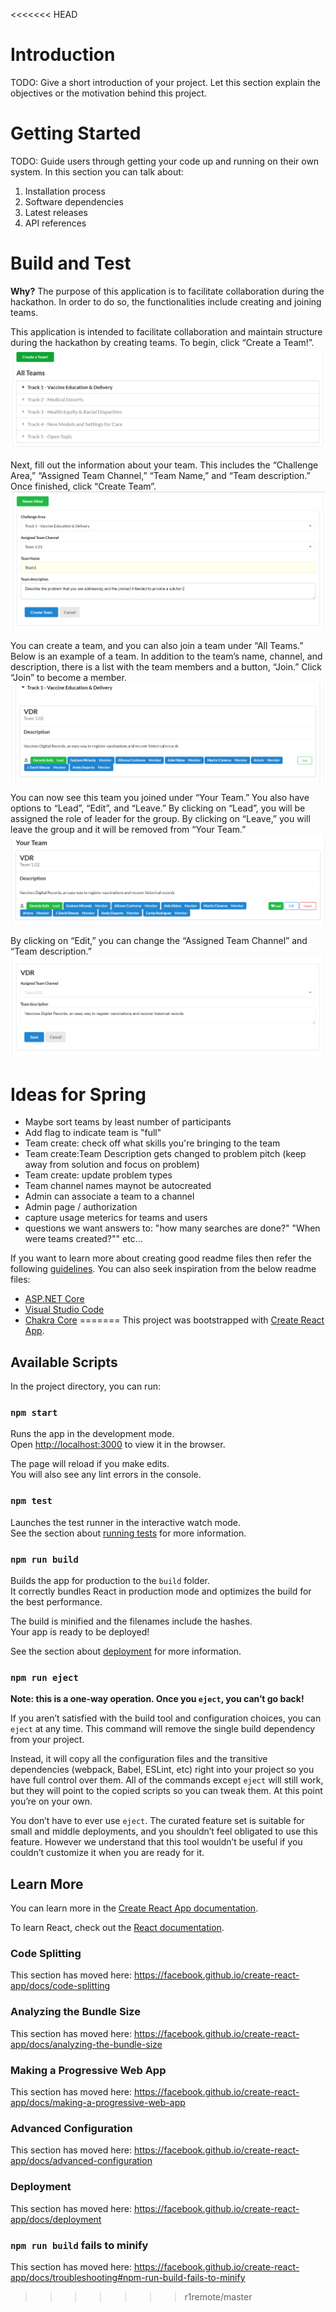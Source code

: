 <<<<<<< HEAD
# Introduction 
TODO: Give a short introduction of your project. Let this section explain the objectives or the motivation behind this project. 

# Getting Started
TODO: Guide users through getting your code up and running on their own system. In this section you can talk about:
1.	Installation process
2.	Software dependencies
3.	Latest releases
4.	API references

# Build and Test
**Why?**
The purpose of this application is to facilitate collaboration during the hackathon. In order to do so, the functionalities include creating and joining teams.

This application is intended to facilitate collaboration and maintain structure during the hackathon by creating teams. To begin, click “Create a Team!”.
![](images/TBStart.PNG)

Next, fill out the information about your team. This includes the “Challenge Area,” “Assigned Team Channel,” “Team Name,” and “Team description.” Once finished, click “Create Team”.
![](images/TB2.PNG)

You can create a team, and you can also join a team under “All Teams.” Below is an example of a team. In addition to the team’s name, channel, and description, there is a list with the team members and a button, “Join.” Click “Join” to become a member. 
![](images/TB3.PNG)

You can now see this team you joined under “Your Team.” You also have options to “Lead”, “Edit”, and “Leave.” By clicking on “Lead”, you will be assigned the role of leader for the group. By clicking on “Leave,” you will leave the group and it will be removed from “Your Team.”
![](images/TB4.PNG)

By clicking on “Edit,” you can change the “Assigned Team Channel” and “Team description.”
![](images/TB5.PNG)
 

# Ideas for Spring
* Maybe sort teams by least number of participants
* Add flag to indicate team is "full"
* Team create: check off what skills you're bringing to the team
* Team create:Team Description gets changed to problem pitch (keep away from solution and focus on problem)
* Team create: update problem types
* Team channel names maynot be autocreated
* Admin can associate a team to a channel
* Admin page / authorization 
* capture usage meterics for teams and users
* questions we want answers to: "how many searches are done?" "When were teams created?"" etc...


If you want to learn more about creating good readme files then refer the following [guidelines](https://docs.microsoft.com/en-us/azure/devops/repos/git/create-a-readme?view=azure-devops). You can also seek inspiration from the below readme files:
- [ASP.NET Core](https://github.com/aspnet/Home)
- [Visual Studio Code](https://github.com/Microsoft/vscode)
- [Chakra Core](https://github.com/Microsoft/ChakraCore)
=======
This project was bootstrapped with [Create React App](https://github.com/facebook/create-react-app).

## Available Scripts

In the project directory, you can run:

### `npm start`

Runs the app in the development mode.<br />
Open [http://localhost:3000](http://localhost:3000) to view it in the browser.

The page will reload if you make edits.<br />
You will also see any lint errors in the console.

### `npm test`

Launches the test runner in the interactive watch mode.<br />
See the section about [running tests](https://facebook.github.io/create-react-app/docs/running-tests) for more information.

### `npm run build`

Builds the app for production to the `build` folder.<br />
It correctly bundles React in production mode and optimizes the build for the best performance.

The build is minified and the filenames include the hashes.<br />
Your app is ready to be deployed!

See the section about [deployment](https://facebook.github.io/create-react-app/docs/deployment) for more information.

### `npm run eject`

**Note: this is a one-way operation. Once you `eject`, you can’t go back!**

If you aren’t satisfied with the build tool and configuration choices, you can `eject` at any time. This command will remove the single build dependency from your project.

Instead, it will copy all the configuration files and the transitive dependencies (webpack, Babel, ESLint, etc) right into your project so you have full control over them. All of the commands except `eject` will still work, but they will point to the copied scripts so you can tweak them. At this point you’re on your own.

You don’t have to ever use `eject`. The curated feature set is suitable for small and middle deployments, and you shouldn’t feel obligated to use this feature. However we understand that this tool wouldn’t be useful if you couldn’t customize it when you are ready for it.

## Learn More

You can learn more in the [Create React App documentation](https://facebook.github.io/create-react-app/docs/getting-started).

To learn React, check out the [React documentation](https://reactjs.org/).

### Code Splitting

This section has moved here: https://facebook.github.io/create-react-app/docs/code-splitting

### Analyzing the Bundle Size

This section has moved here: https://facebook.github.io/create-react-app/docs/analyzing-the-bundle-size

### Making a Progressive Web App

This section has moved here: https://facebook.github.io/create-react-app/docs/making-a-progressive-web-app

### Advanced Configuration

This section has moved here: https://facebook.github.io/create-react-app/docs/advanced-configuration

### Deployment

This section has moved here: https://facebook.github.io/create-react-app/docs/deployment

### `npm run build` fails to minify

This section has moved here: https://facebook.github.io/create-react-app/docs/troubleshooting#npm-run-build-fails-to-minify
>>>>>>> r1remote/master
